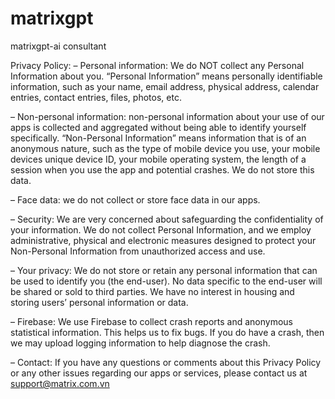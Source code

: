 # matrixgpt
matrixgpt-ai consultant


Privacy Policy: 
– Personal information: We do NOT collect any Personal Information about you. “Personal Information” means personally identifiable information, such as your name, email address, physical address, calendar entries, contact entries, files, photos, etc.

– Non-personal information: non-personal information about your use of our apps is collected and aggregated without being able to identify yourself specifically. “Non-Personal Information” means information that is of an anonymous nature, such as the type of mobile device you use, your mobile devices unique device ID, your mobile operating system, the length of a session when you use the app and potential crashes. We do not store this data.

– Face data: we do not collect or store face data in our apps.

– Security: We are very concerned about safeguarding the confidentiality of your information. We do not collect Personal Information, and we employ administrative, physical and electronic measures designed to protect your Non-Personal Information from unauthorized access and use.

– Your privacy: We do not store or retain any personal information that can be used to identify you (the end-user). No data specific to the end-user will be shared or sold to third parties. We have no interest in housing and storing users’ personal information or data.

– Firebase: We use Firebase to collect crash reports and anonymous statistical information. This helps us to fix bugs. If you do have a crash, then we may upload logging information to help diagnose the crash.

– Contact: If you have any questions or comments about this Privacy Policy or any other issues regarding our apps or services, please contact us at support@matrix.com.vn
